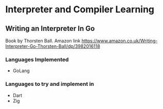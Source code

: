 # Interpreter and Compiler Learning

## Writing an Interpreter In Go
Book by Thorsten Ball. Amazon link https://www.amazon.co.uk/Writing-Interpreter-Go-Thorsten-Ball/dp/3982016118

### Languages Implemented
- GoLang

### Languages to try and implement in
- Dart
- Zig